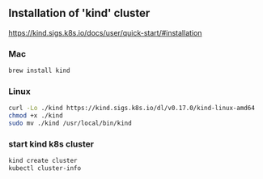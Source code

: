 ## Installation of 'kind' cluster
https://kind.sigs.k8s.io/docs/user/quick-start/#installation

### Mac
```bash
brew install kind
```

### Linux
```bash
curl -Lo ./kind https://kind.sigs.k8s.io/dl/v0.17.0/kind-linux-amd64
chmod +x ./kind
sudo mv ./kind /usr/local/bin/kind
```

### start kind k8s cluster
```bash
kind create cluster
kubectl cluster-info
```